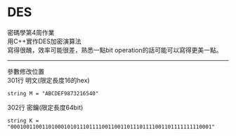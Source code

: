 # DES
密碼學第4周作業  
用C++實作DES加密演算法  
寫得很醜，效率可能很差，熟悉一點bit operation的話可能可以寫得更美一點。

***
參數修改位置  
301行 明文(限定長度16的hex)  

    string M = "ABCDEF9873216540"  

302行 密鑰(限定長度64bit)  

    string K = "0001001100110100010101110111100110011011101111001101111111110001"
